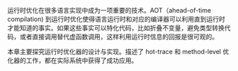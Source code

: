 运行时优化在很多语言实现中成为一项重要的技术。AOT（ahead-of-time compilation) 到运行时优化使得语言运行时和对应的编译器可以利用直到运行时才能知道的事实。如果这些事实可以特化代码，比如折叠不变量，避免类型转换代码，或者直接调用替代虚函数调用，这样利用运行时信息的回报是很可观的。

本章主要探究运行时优化器的设计与实现。描述了 hot-trace 和 method-level 优化器的工作，都在实际系统中获得了成功应用。